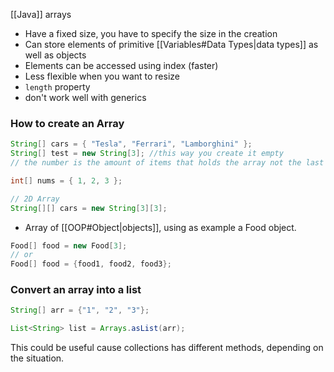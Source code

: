 
[[Java]] arrays

- Have a fixed size, you have to specify the size in the creation
- Can store elements of primitive [[Variables#Data Types|data types]] as well as objects
- Elements can be accessed using index (faster)
- Less flexible when you want to resize
- ``length`` property
- don't work well with generics

### How to create an Array

```java
String[] cars = { "Tesla", "Ferrari", "Lamborghini" };
String[] test = new String[3]; //this way you create it empty
// the number is the amount of items that holds the array not the last index

int[] nums = { 1, 2, 3 };

// 2D Array
String[][] cars = new String[3][3];
```

- Array of [[OOP#Object|objects]], using as example a Food object.

```java
Food[] food = new Food[3];
// or
Food[] food = {food1, food2, food3};
```

### Convert an array into a list

```java
String[] arr = {"1", "2", "3"};

List<String> list = Arrays.asList(arr);
```

This could be useful cause collections has different methods, depending on the situation.